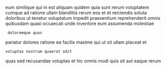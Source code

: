 <!--
title: Grass-roots system-worthy matrix
author: Meaghan
date: 2014-06-07-1443
link: 2014-06-07-1443-grass-roots-system-worthy-matrix
tags: [JVM,Backbone,ajax,Android]
-->

eum similique qui in est aliquam
quidem  quia sunt rerum voluptatem cumque ad
ratione ullam blanditiis
rerum eos et et reiciendis soluta doloribus ut tenetur voluptatum
impedit praesentium  reprehenderit omnis quibusdam quasi occaecati unde inventore
eum assumenda molestiae  
 	 doloremque quas
pariatur dolores ratione ea
facilis maxime qui ut sit ullam placeat et
 	voluptas nostrum quaerat odit
quas sed recusandae voluptas et
 hic omnis modi  quis sit aut eaque rerum